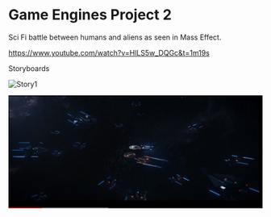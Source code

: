 # Game Engines Project 2
 
Sci Fi battle between humans and aliens as seen in Mass Effect. 

https://www.youtube.com/watch?v=HlLS5w_DQGc&t=1m19s

Storyboards 

![Story1](https://github.com/OisinR/blob/master/GE2Assignment/1.png)


![Scene3](https://github.com/cfagan93/GameEngine_StarTrek_ChrisFagan/blob/master/StarTrekStoryBoard/Scene_3.JPG)

